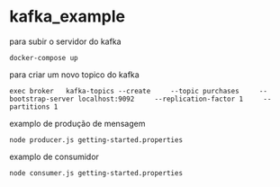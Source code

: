 # kafka_example

para subir o servidor do kafka


`docker-compose up`

para criar um novo topico do kafka

`exec broker   kafka-topics --create     --topic purchases     --bootstrap-server localhost:9092     --replication-factor 1     --partitions 1`

examplo de produção de mensagem
 
`node producer.js getting-started.properties`

examplo de consumidor

`node consumer.js getting-started.properties `